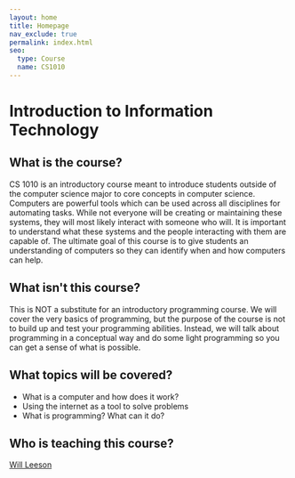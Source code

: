 ```yaml
---
layout: home
title: Homepage
nav_exclude: true
permalink: index.html
seo:
  type: Course
  name: CS1010
---
```


# Introduction to Information Technology

## What is the course?
CS 1010 is an introductory course meant to introduce students outside of the computer science major to core concepts in computer science. Computers are powerful tools which can be used across all disciplines for automating tasks. While not everyone will be creating or maintaining these systems, they will most likely interact with someone who will. It is important to understand what these systems and the people interacting with them are capable of. The ultimate goal of this course is to give students an understanding of computers so they can identify when and how computers can help.

## What isn't this course?
This is NOT a substitute for an introductory programming course. We will cover the very basics of programming, but the purpose of the course is not to build up and test your programming abilities. Instead, we will talk about programming in a conceptual way and do some light programming so you can get a sense of what is possible.

## What topics will be covered?
- What is a computer and how does it work?
- Using the internet as a tool to solve problems
- What is programming? What can it do?

## Who is teaching this course?
[Will Leeson](https://will-leeson.github.io/)